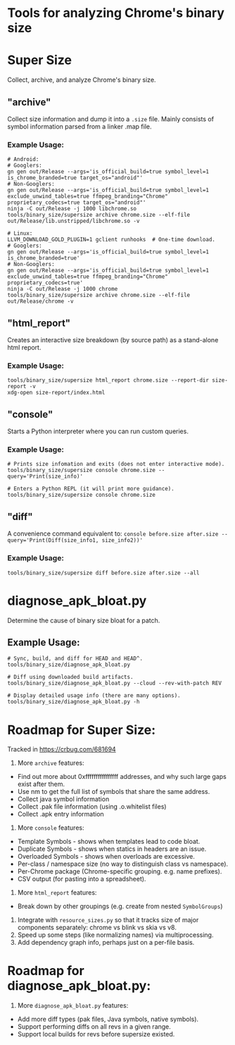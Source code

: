 # Tools for analyzing Chrome's binary size

# Super Size

Collect, archive, and analyze Chrome's binary size.

## "archive"

Collect size information and dump it into a `.size` file. Mainly consists of
symbol information parsed from a linker .map file.

### Example Usage:

    # Android:
    # Googlers:
    gn gen out/Release --args='is_official_build=true symbol_level=1 is_chrome_branded=true target_os="android"'
    # Non-Googlers:
    gn gen out/Release --args='is_official_build=true symbol_level=1 exclude_unwind_tables=true ffmpeg_branding="Chrome" proprietary_codecs=true target_os="android"'
    ninja -C out/Release -j 1000 libchrome.so
    tools/binary_size/supersize archive chrome.size --elf-file out/Release/lib.unstripped/libchrome.so -v

    # Linux:
    LLVM_DOWNLOAD_GOLD_PLUGIN=1 gclient runhooks  # One-time download.
    # Googlers:
    gn gen out/Release --args='is_official_build=true symbol_level=1 is_chrome_branded=true'
    # Non-Googlers:
    gn gen out/Release --args='is_official_build=true symbol_level=1 exclude_unwind_tables=true ffmpeg_branding="Chrome" proprietary_codecs=true'
    ninja -C out/Release -j 1000 chrome
    tools/binary_size/supersize archive chrome.size --elf-file out/Release/chrome -v

## "html_report"

Creates an interactive size breakdown (by source path) as a stand-alone html
report.

### Example Usage:

    tools/binary_size/supersize html_report chrome.size --report-dir size-report -v
    xdg-open size-report/index.html

## "console"

Starts a Python interpreter where you can run custom queries.

### Example Usage:

    # Prints size infomation and exits (does not enter interactive mode).
    tools/binary_size/supersize console chrome.size --query='Print(size_info)'

    # Enters a Python REPL (it will print more guidance).
    tools/binary_size/supersize console chrome.size

## "diff"

A convenience command equivalent to: `console before.size after.size --query='Print(Diff(size_info1, size_info2))'`

### Example Usage:

    tools/binary_size/supersize diff before.size after.size --all

# diagnose_apk_bloat.py

Determine the cause of binary size bloat for a patch.

## Example Usage:

    # Sync, build, and diff for HEAD and HEAD^.
    tools/binary_size/diagnose_apk_bloat.py

    # Diff using downloaded build artifacts.
    tools/binary_size/diagnose_apk_bloat.py --cloud --rev-with-patch REV

    # Display detailed usage info (there are many options).
    tools/binary_size/diagnose_apk_bloat.py -h

# Roadmap for Super Size:

Tracked in https://crbug.com/681694

1. More `archive` features:

  * Find out more about 0xffffffffffffffff addresses, and why such large
    gaps exist after them.
  * Use nm to get the full list of symbols that share the same address.
  * Collect java symbol information
  * Collect .pak file information (using .o.whitelist files)
  * Collect .apk entry information

1. More `console` features:

  * Template Symbols - shows when templates lead to code bloat.
  * Duplicate Symbols - shows when statics in headers are an issue.
  * Overloaded Symbols - shows when overloads are excessive.
  * Per-class / namespace size (no way to distinguish class vs namespace).
  * Per-Chrome package (Chrome-specific grouping. e.g. name prefixes).
  * CSV output (for pasting into a spreadsheet).

1. More `html_report` features:

  * Break down by other groupings (e.g. create from nested `SymbolGroups`)

1. Integrate with `resource_sizes.py` so that it tracks size of major
   components separately: chrome vs blink vs skia vs v8.
1. Speed up some steps (like normalizing names) via multiprocessing.
1. Add dependency graph info, perhaps just on a per-file basis.

# Roadmap for diagnose_apk_bloat.py:
1. More `diagnose_apk_bloat.py` features:

  * Add more diff types (pak files, Java symbols, native symbols).
  * Support performing diffs on all revs in a given range.
  * Support local builds for revs before supersize existed.

